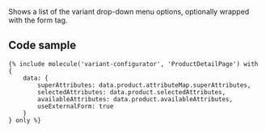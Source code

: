 Shows a list of the variant drop-down menu options, optionally wrapped with the form tag.

## Code sample 

```
{% include molecule('variant-configurator', 'ProductDetailPage') with {
    data: {
        superAttributes: data.product.attributeMap.superAttributes,
        selectedAttributes: data.product.selectedAttributes,
        availableAttributes: data.product.availableAttributes,
        useExternalForm: true
    }
} only %}
```
